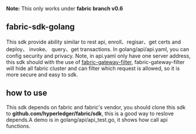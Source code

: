 **Note:** This only works under **fabric branch v0.6**

## fabric-sdk-golang
This sdk provide ability similar to rest api, enroll、regisar、get certs and deploy、 invoke、 query、get transactions. In golang/api/api.yaml, you can config security and privacy. Note, in api.yaml only have one server address, this sdk should with the use of [fabric-gateway-filter](https://github.com/ai74p091/fabric-gateway-filter), fabric-gateway-filter will hide all fabric cluster and can filter which request is allowed, so it is more secure and easy to sdk.

## how to use
This sdk depends on fabric and fabric's vendor, you should clone this sdk to **github.com/hyperledger/fabric/sdk**, this is a good way to reslove depends.A demo is in golang/api/api_test.go, it shows how call api functions.
